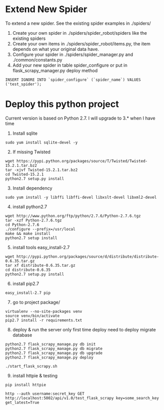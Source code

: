 # Extend New Spider
To extend a new spider. See the existing spider examples in ./spiders/

1. Create your own spider in ./spiders/spider_robot/spiders like the existing spiders
2. Create your own items in ./spiders/spider_robot/items.py, the item depends on what your original data have.
3. Configure your spider in ./spiders/spider_manager.py  and ./common/constants.py
4. Add your new spider in table spider_configure or put in flask_scrapy_manager.py deploy method
```
INSERT IGNORE INTO `spider_configure` (`spider_name`) VALUES ('test_spider');
```

# Deploy this python project
Current version is based on Python 2.7. I will upgrade to 3.* when I have time

1. Install sqlite
```
sudo yum install sqlite-devel -y
```

2. If missing Twisted
```
wget https://pypi.python.org/packages/source/T/Twisted/Twisted-15.2.1.tar.bz2
tar -xjvf Twisted-15.2.1.tar.bz2
cd Twisted-15.2.1
python2.7 setup.py install
```

3. Install dependency
```
sudo yum install -y libffi libffi-devel libxslt-devel libxml2-devel
```

4. install python2.7
```
wget http://www.python.org/ftp/python/2.7.6/Python-2.7.6.tgz
tar -xzf Python-2.7.6.tgz  
cd Python-2.7.6
./configure --prefix=/usr/local
make && make install
python2.7 setup install
```

5. install tools easy_install-2.7
```
wget http://pypi.python.org/packages/source/d/distribute/distribute-0.6.35.tar.gz
tar xf distribute-0.6.35.tar.gz
cd distribute-0.6.35
python2.7 setup.py install
```

6. install pip2.7
```
easy_install-2.7 pip
```

7. go to project package/
```
virtualenv --no-site-packages venv
source venv/bin/activate
pip2.7 install -r requirements.txt
```

8. deploy & run the server
only first time deploy need to deploy migrate database

```
python2.7 flask_scrapy_manage.py db init
python2.7 flask_scrapy_manage.py db migrate
python2.7 flask_scrapy_manage.py db upgrade
python2.7 flask_scrapy_manage.py deploy

./start_flask_scrapy.sh
```

9. install httpie & testing
```
pip install httpie

http --auth username:secret_key GET http://localhost:5002/api/v1.0/test_flask_scrapy key=some_search_key get_latest=True
```




